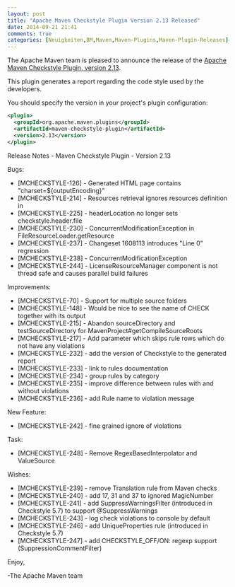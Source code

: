 ```yaml
---
layout: post
title: "Apache Maven Checkstyle Plugin Version 2.13 Released"
date: 2014-09-21 21:41
comments: true
categories: [Neuigkeiten,BM,Maven,Maven-Plugins,Maven-Plugin-Releases]
---
```

The Apache Maven team is pleased to announce the release of the 
[Apache Maven Checkstyle Plugin, version 2.13](http://maven.apache.org/plugins/maven-checkstyle-plugin/).

This plugin generates a report regarding the code style used by the 
developers.

You should specify the version in your project's plugin configuration:

``` xml
<plugin>
  <groupId>org.apache.maven.plugins</groupId>
  <artifactId>maven-checkstyle-plugin</artifactId>
  <version>2.13</version>
</plugin>
```

<!-- more -->

Release Notes - Maven Checkstyle Plugin - Version 2.13

Bugs:

 * [MCHECKSTYLE-126] - Generated HTML page contains "charset=${outputEncoding}"
 * [MCHECKSTYLE-214] - Resources retrieval ignores resources definition in <build>
 * [MCHECKSTYLE-225] - headerLocation no longer sets checkstyle.header.file
 * [MCHECKSTYLE-230] - ConcurrentModificationException in FileResourceLoader.getResource
 * [MCHECKSTYLE-237] - Changeset 1608113 introduces "Line 0" regression
 * [MCHECKSTYLE-238] - ConcurrentModificationException
 * [MCHECKSTYLE-244] - LicenseResourceManager component is not thread safe and causes parallel build failures

Improvements:

 * [MCHECKSTYLE-70] - Support for multiple source folders
 * [MCHECKSTYLE-148] - Would be nice to see the name of CHECK together with its output
 * [MCHECKSTYLE-215] - Abandon sourceDirectory and testSourceDirectory for MavenProject#getCompileSourceRoots
 * [MCHECKSTYLE-217] - Add parameter which skips rule rows which do not have any violations
 * [MCHECKSTYLE-232] - add the version of Checkstyle to the generated report
 * [MCHECKSTYLE-233] - link to rules documentation
 * [MCHECKSTYLE-234] - group rules by category
 * [MCHECKSTYLE-235] - improve difference between rules with and without violations
 * [MCHECKSTYLE-236] - add Rule name to violation message

New Feature:

 * [MCHECKSTYLE-242] - fine grained ignore of violations

Task:

 * [MCHECKSTYLE-248] - Remove RegexBasedInterpolator and ValueSource

Wishes:

 * [MCHECKSTYLE-239] - remove Translation rule from Maven checks
 * [MCHECKSTYLE-240] - add 17, 31 and 37 to ignored MagicNumber
 * [MCHECKSTYLE-241] - add SuppressWarningsFilter (introduced in Checkstyle 5.7) to support @SuppressWarnings
 * [MCHECKSTYLE-243] - log check violations to console by default
 * [MCHECKSTYLE-246] - add UniqueProperties rule (introduced in Checkstyle 5.7)
 * [MCHECKSTYLE-247] - add CHECKSTYLE_OFF/ON: regexp support (SuppressionCommentFilter)

Enjoy,

-The Apache Maven team
